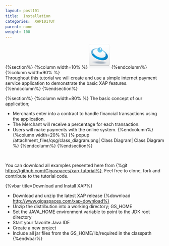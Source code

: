 ```yaml
---
layout: post101
title:  Installation
categories:  XAP101TUT
parent: none
weight: 100
---
```




{%section%}
{%column width=10% %}
![data-access.jpg](/attachment_files/subject/data-access.png)
{%endcolumn%}
{%column width=90% %}
<br>
Throughout this tutorial we will create and use a simple internet payment service application to demonstrate the basic XAP features.
{%endcolumn%}
{%endsection%}


{%section%}
{%column width=80% %}
The basic concept of our application;

- Merchants enter into a contract to handle financial transactions using the application.
- The Merchant will receive a percentage for each transaction.
- Users will make payments with the online system.
{%endcolumn%}
{%column width=20% %}
{% popup /attachment_files/qsg/class_diagram.png| Class Diagram| Class Diagram %}
{%endcolumn%}
{%endsection%}


<br>

You can download all examples presented here from {%git https://github.com/Gigaspaces/xap-tutorial%}. Feel free to clone, fork and contribute to the tutorial code.

{%vbar title=Download and Install XAP%}
- Download and unzip the latest XAP release {%download http://www.gigaspaces.com/xap-download%}
- Unzip the distribution into a working directory; GS_HOME
- Set the JAVA_HOME environment variable to point to the JDK root directory
- Start your favorite Java IDE
- Create a new project
- Include all jar files from the GS_HOME/lib/required in the classpath
{%endvbar%}